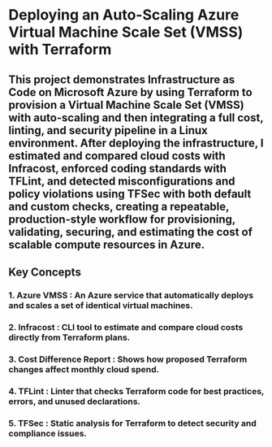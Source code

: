 # Deploying an Auto-Scaling Azure Virtual Machine Scale Set (VMSS) with Terraform


## This project demonstrates Infrastructure as Code on Microsoft Azure by using Terraform to provision a Virtual Machine Scale Set (VMSS) with auto-scaling and then integrating a full cost, linting, and security pipeline in a Linux environment. After deploying the infrastructure, I estimated and compared cloud costs with Infracost, enforced coding standards with TFLint, and detected misconfigurations and policy violations using TFSec with both default and custom checks, creating a repeatable, production-style workflow for provisioning, validating, securing, and estimating the cost of scalable compute resources in Azure.


## Key Concepts

### **1. Azure VMSS : An Azure service that automatically deploys and scales a set of identical virtual machines.**

### **2. Infracost : CLI tool to estimate and compare cloud costs directly from Terraform plans.**

### **3. Cost Difference Report : Shows how proposed Terraform changes affect monthly cloud spend.**

### **4. TFLint : Linter that checks Terraform code for best practices, errors, and unused declarations.**

### **5. TFSec : Static analysis for Terraform to detect security and compliance issues.**
